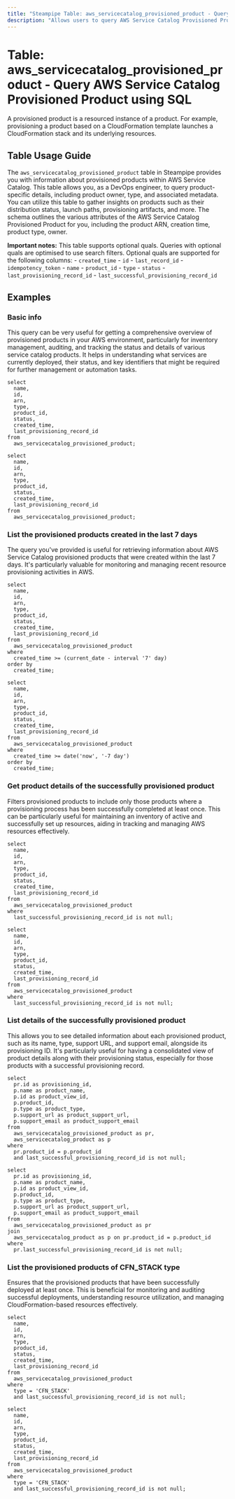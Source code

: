 ```yaml
---
title: "Steampipe Table: aws_servicecatalog_provisioned_product - Query AWS Service Catalog Provisioned Product using SQL"
description: "Allows users to query AWS Service Catalog Provisioned Product data including product details, owner, type, and associated metadata."
---
```


# Table: aws_servicecatalog_provisioned_product - Query AWS Service Catalog Provisioned Product using SQL

A provisioned product is a resourced instance of a product. For example, provisioning a product based on a CloudFormation template launches a CloudFormation stack and its underlying resources.

## Table Usage Guide

The `aws_servicecatalog_provisioned_product` table in Steampipe provides you with information about provisioned products within AWS Service Catalog. This table allows you, as a DevOps engineer, to query product-specific details, including product owner, type, and associated metadata. You can utilize this table to gather insights on products such as their distribution status, launch paths, provisioning artifacts, and more. The schema outlines the various attributes of the AWS Service Catalog Provisioned Product for you, including the product ARN, creation time, product type, owner.

**Important notes:**
This table supports optional quals. Queries with optional quals are optimised to use search filters. Optional quals are supported for the following columns:
	- `created_time`
	- `id`
	- `last_record_id`
	- `idempotency_token`
	- `name`
	- `product_id`
	- `type`
	- `status`
	- `last_provisioning_record_id`
	- `last_successful_provisioning_record_id`

## Examples

### Basic info
This query can be very useful for getting a comprehensive overview of provisioned products in your AWS environment, particularly for inventory management, auditing, and tracking the status and details of various service catalog products. It helps in understanding what services are currently deployed, their status, and key identifiers that might be required for further management or automation tasks.

```sql+postgres
select
  name,
  id,
  arn,
  type,
  product_id,
  status,
  created_time,
  last_provisioning_record_id
from
  aws_servicecatalog_provisioned_product;
```

```sql+sqlite
select
  name,
  id,
  arn,
  type,
  product_id,
  status,
  created_time,
  last_provisioning_record_id
from
  aws_servicecatalog_provisioned_product;
```

### List the provisioned products created in the last 7 days
The query you've provided is useful for retrieving information about AWS Service Catalog provisioned products that were created within the last 7 days. It's particularly valuable for monitoring and managing recent resource provisioning activities in AWS.

```sql+postgres
select
  name,
  id,
  arn,
  type,
  product_id,
  status,
  created_time,
  last_provisioning_record_id
from
  aws_servicecatalog_provisioned_product
where
  created_time >= (current_date - interval '7' day)
order by
  created_time;
```

```sql+sqlite
select
  name,
  id,
  arn,
  type,
  product_id,
  status,
  created_time,
  last_provisioning_record_id
from
  aws_servicecatalog_provisioned_product
where
  created_time >= date('now', '-7 day')
order by
  created_time;
```

### Get product details of the successfully provisioned product
Filters provisioned products to include only those products where a provisioning process has been successfully completed at least once. This can be particularly useful for maintaining an inventory of active and successfully set up resources, aiding in tracking and managing AWS resources effectively.

```sql+postgres
select
  name,
  id,
  arn,
  type,
  product_id,
  status,
  created_time,
  last_provisioning_record_id
from
  aws_servicecatalog_provisioned_product
where
  last_successful_provisioning_record_id is not null;
```

```sql+sqlite
select
  name,
  id,
  arn,
  type,
  product_id,
  status,
  created_time,
  last_provisioning_record_id
from
  aws_servicecatalog_provisioned_product
where
  last_successful_provisioning_record_id is not null;
```

### List details of the successfully provisioned product
This allows you to see detailed information about each provisioned product, such as its name, type, support URL, and support email, alongside its provisioning ID. It's particularly useful for having a consolidated view of product details along with their provisioning status, especially for those products with a successful provisioning record.

```sql+postgres
select
  pr.id as provisioning_id,
  p.name as product_name,
  p.id as product_view_id,
  p.product_id,
  p.type as product_type,
  p.support_url as product_support_url,
  p.support_email as product_support_email
from
  aws_servicecatalog_provisioned_product as pr,
  aws_servicecatalog_product as p
where
  pr.product_id = p.product_id
  and last_successful_provisioning_record_id is not null;
```

```sql+sqlite
select
  pr.id as provisioning_id,
  p.name as product_name,
  p.id as product_view_id,
  p.product_id,
  p.type as product_type,
  p.support_url as product_support_url,
  p.support_email as product_support_email
from
  aws_servicecatalog_provisioned_product as pr
join
  aws_servicecatalog_product as p on pr.product_id = p.product_id
where
  pr.last_successful_provisioning_record_id is not null;
```

### List the provisioned products of CFN_STACK type
Ensures that the provisioned products that have been successfully deployed at least once. This is beneficial for monitoring and auditing successful deployments, understanding resource utilization, and managing CloudFormation-based resources effectively.

```sql+postgres
select
  name,
  id,
  arn,
  type,
  product_id,
  status,
  created_time,
  last_provisioning_record_id
from
  aws_servicecatalog_provisioned_product
where
  type = 'CFN_STACK'
  and last_successful_provisioning_record_id is not null;
```

```sql+sqlite
select
  name,
  id,
  arn,
  type,
  product_id,
  status,
  created_time,
  last_provisioning_record_id
from
  aws_servicecatalog_provisioned_product
where
  type = 'CFN_STACK'
  and last_successful_provisioning_record_id is not null;
```